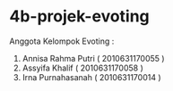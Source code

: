 # 4b-projek-evoting
Anggota Kelompok Evoting :
1. Annisa Rahma Putri ( 2010631170055 )
2. Assyifa Khalif     ( 2010631170058 )
3. Irna Purnahasanah  ( 2010631170014 )
